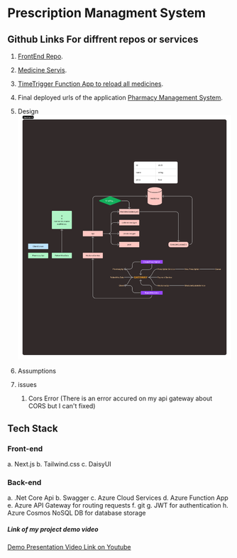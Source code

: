 # Prescription Managment System
##  Github Links For diffrent repos or services
1. [FrontEnd Repo](https://github.com/krycnylmz/PharmacyManagementFrontEnd).
2. [Medicine Servis](https://github.com/krycnylmz/MedicineServiceWebApp).
3. [TimeTrigger Function App to reload all medicines](https://github.com/krycnylmz/ReloadAllMedicinesTimeFunctionApp).


1.  Final deployed urls of the application
[Pharmacy Management System](https://pharmacymanagementsystemnextfromvs.azurewebsites.net/home).

2. Design
       ![System Digram](/images/diagram.png)

3. Assumptions

4. issues

    1. Cors Error (There is an error accured on my api gateway about CORS but I can't fixed)

## Tech Stack
### Front-end
a. Next.js
b. Tailwind.css
c. DaisyUI
### Back-end
a. .Net Core Api
b. Swagger
c. Azure Cloud Services
d. Azure Function App
e. Azure API Gateway for routing requests
f. git
g. JWT for authentication
h. Azure Cosmos NoSQL DB for database storage

##### Link of my project demo video
[Demo Presentation Video Link on Youtube](https://youtu.be/Z4oQ7b0eSfQ)
